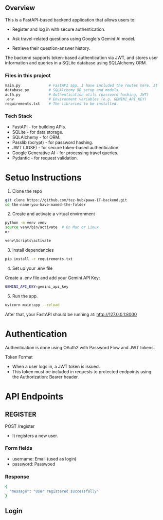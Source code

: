 
## Overview

This is a FastAPI-based backend application that allows users to:

-   Register and log in with secure authentication.

-   Ask travel-related questions using Google's Gemini AI model.

-   Retrieve their question-answer history.

The backend supports token-based authentication via JWT, and stores user information and queries in a SQLite database using SQLAlchemy ORM.

### Files in this project

```bash
main.py             # FastAPI app. I have included the routes here. It is not a large app anyway.
database.py         # SQLAlchemy DB setup and models
auth.py             # Authentication utils (password hashing, JWT)
.env                # Environment variables (e.g. GEMINI_API_KEY)
requirements.txt    # The libraries to be installed.
```


### Tech Stack

-    FastAPI - for building APIs.
-    SQLite - for data storage.
-    SQLAlchemy - for ORM.
-   Passlib (bcrypt) - for password hashing.
-   JWT (JOSE) - for secure token-based authentication.
-   Google Generative AI - for processing travel queries.
-   Pydantic - for request validation.



# Setuo Instructions
1. Clone the repo 

```bash
git clone https://github.com/tez-hub/pawa-IT-backend.git
cd the-name-you-have-named-the-folder

```

2. Create and activate a virtual environment

```bash
python -m venv venv
source venv/bin/activate  # On Mac or Linux
or 

venv\Scripts\activate
```

3. Install dependancies

```bash
pip install -r requirements.txt
```

4. Set up your .env file

Create a .env file and add your Gemini API Key:

```bash
GEMINI_API_KEY=gemini_api_key
```

5. Run the app.

```bash
uvicorn main:app --reload
```

After that, your FastAPI should be running at: http://127.0.0.1:8000


# Authentication

Authentication is done using OAuth2 with Password Flow and JWT tokens.

Token Format

-   When a user logs in, a JWT token is issued.
-   This token must be included in requests to protected endpoints using the Authorization: Bearer <token> header.

# API Endpoints

## REGISTER

POST /register

-   It registers a new user.

### Form fields
-   username: Email (used as login)
-   password: Passwoed

### Response

```bash
{
  "message": "User registered successfully"
}
```


## Login


